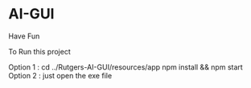 # AI-GUI
Have Fun

To Run this project 

Option 1 : 
  cd ../Rutgers-AI-GUI/resources/app
  npm install && npm start
Option 2 :
  just open the exe file
